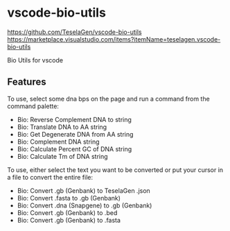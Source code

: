 # vscode-bio-utils

https://github.com/TeselaGen/vscode-bio-utils
https://marketplace.visualstudio.com/items?itemName=teselagen.vscode-bio-utils

Bio Utils for vscode

## Features

To use, select some dna bps on the page and run a command from the command palette:

- Bio: Reverse Complement DNA to string
- Bio: Translate DNA to AA string
- Bio: Get Degenerate DNA from AA string
- Bio: Complement DNA string
- Bio: Calculate Percent GC of DNA string
- Bio: Calculate Tm of DNA string

To use, either select the text you want to be converted or put your cursor in a file to convert the entire file:

- Bio: Convert .gb (Genbank) to TeselaGen .json
- Bio: Convert .fasta to .gb (Genbank)
- Bio: Convert .dna (Snapgene) to .gb (Genbank)
- Bio: Convert .gb (Genbank) to .bed
- Bio: Convert .gb (Genbank) to .fasta
